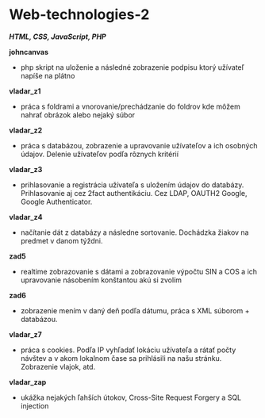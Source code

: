 # Web-technologies-2
***HTML, CSS, JavaScript, PHP***

**johncanvas** 
 - php skript na uloženie a následné zobrazenie podpisu ktorý užívateľ napíše na plátno

**vladar_z1**
 - práca s foldrami a vnorovanie/prechádzanie do foldrov kde môžem nahrať obrázok alebo nejaký súbor
 
**vladar_z2**
 - práca s databázou, zobrazenie a upravovanie užívateľov a ich osobných údajov. Delenie užívateľov podľa rôznych kritérií
 
**vladar_z3**
 - prihlasovanie a registrácia užívateľa s uložením údajov do databázy. Prihlasovanie aj cez 2fact authentikáciu. Cez LDAP, OAUTH2 Google, Google Authenticator.

**vladar_z4**
 - načítanie dát z databázy a následne sortovanie. Dochádzka žiakov na predmet v danom týždni. 

**zad5**
 - realtime zobrazovanie s dátami a zobrazovanie výpočtu SIN a COS a ich upravovanie násobením konštantou akú si zvolím

**zad6**
 - zobrazenie mením v daný deň podľa dátumu, práca s XML súborom + databázou.

**vladar_z7**
 - práca s cookies. Podľa IP vyhľadať lokáciu užívateľa a rátať počty návštev a v akom lokalnom čase sa prihlásili na našu stránku. Zobrazenie vlajok, atd. 
 
**vladar_zap**
 - ukážka nejakých ľahších útokov, Cross-Site Request Forgery a SQL injection
